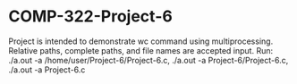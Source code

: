 # COMP-322-Project-6
Project is intended to demonstrate wc command using multiprocessing. Relative paths, complete paths, and file names are accepted input.
Run: ./a.out -a /home/user/Project-6/Project-6.c, ./a.out -a Project-6/Project-6.c, ./a.out -a Project-6.c 
